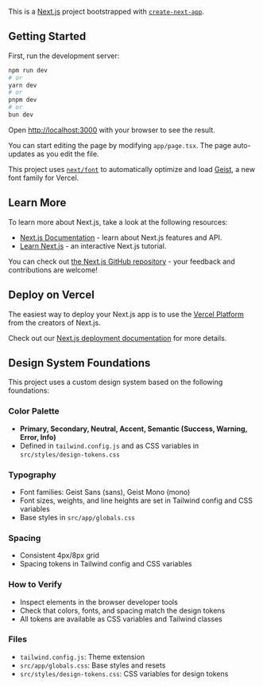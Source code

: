This is a [Next.js](https://nextjs.org) project bootstrapped with [`create-next-app`](https://nextjs.org/docs/app/api-reference/cli/create-next-app).

## Getting Started

First, run the development server:

```bash
npm run dev
# or
yarn dev
# or
pnpm dev
# or
bun dev
```

Open [http://localhost:3000](http://localhost:3000) with your browser to see the result.

You can start editing the page by modifying `app/page.tsx`. The page auto-updates as you edit the file.

This project uses [`next/font`](https://nextjs.org/docs/app/building-your-application/optimizing/fonts) to automatically optimize and load [Geist](https://vercel.com/font), a new font family for Vercel.

## Learn More

To learn more about Next.js, take a look at the following resources:

- [Next.js Documentation](https://nextjs.org/docs) - learn about Next.js features and API.
- [Learn Next.js](https://nextjs.org/learn) - an interactive Next.js tutorial.

You can check out [the Next.js GitHub repository](https://github.com/vercel/next.js) - your feedback and contributions are welcome!

## Deploy on Vercel

The easiest way to deploy your Next.js app is to use the [Vercel Platform](https://vercel.com/new?utm_medium=default-template&filter=next.js&utm_source=create-next-app&utm_campaign=create-next-app-readme) from the creators of Next.js.

Check out our [Next.js deployment documentation](https://nextjs.org/docs/app/building-your-application/deploying) for more details.

## Design System Foundations

This project uses a custom design system based on the following foundations:

### Color Palette
- **Primary, Secondary, Neutral, Accent, Semantic (Success, Warning, Error, Info)**
- Defined in `tailwind.config.js` and as CSS variables in `src/styles/design-tokens.css`

### Typography
- Font families: Geist Sans (sans), Geist Mono (mono)
- Font sizes, weights, and line heights are set in Tailwind config and CSS variables
- Base styles in `src/app/globals.css`

### Spacing
- Consistent 4px/8px grid
- Spacing tokens in Tailwind config and CSS variables

### How to Verify
- Inspect elements in the browser developer tools
- Check that colors, fonts, and spacing match the design tokens
- All tokens are available as CSS variables and Tailwind classes

### Files
- `tailwind.config.js`: Theme extension
- `src/app/globals.css`: Base styles and resets
- `src/styles/design-tokens.css`: CSS variables for design tokens

